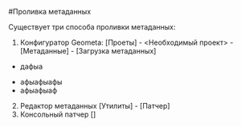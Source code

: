 #Проливка метаданных

Существует три способа проливки метаданных:

1. Конфигуратор Geometa: [Проеты] - <Необходимый проект> - [Метаданные] - [Загрузка метаданных]
- дафыа 
* афыафыафы
* афыафыаф

2. Редактор метаданных [Утилиты] - [Патчер]
3. Консольный патчер []